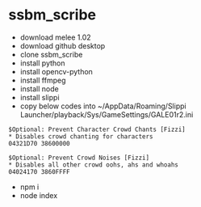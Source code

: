 # ssbm_scribe

 * download melee 1.02
 * download github desktop
 * clone ssbm_scribe
 * install python
 * install opencv-python
 * install ffmpeg
 * install node
 * install slippi
 * copy below codes into ~/AppData/Roaming/Slippi Launcher/playback/Sys/GameSettings/GALE01r2.ini
```
$Optional: Prevent Character Crowd Chants [Fizzi]
* Disables crowd chanting for characters
04321D70 38600000

$Optional: Prevent Crowd Noises [Fizzi]
* Disables all other crowd oohs, ahs and whoahs
04024170 3860FFFF
```
 * npm i
 * node index
